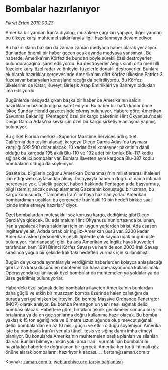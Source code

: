 # Bombalar hazırlanıyor

*Fikret Ertan 2010.03.23*

<tr><td class="metin" colspan="2" style="padding-top: 20px; padding-left: 5px; ">Amerika bir yandan İran'a diyalog, müzakere çağrıları yapıyor, diğer yandan bu ülkeye karşı muhtemel saldırılarıyla ilgili hazırlanmaya devam ediyor.</td></tr><tr><td class="metin" colspan="2" style="padding-top: 20px; padding-left: 5px; "><p>Bu hazırlıkların bazıları da zaman zaman medyada haber olarak yer alıyor. Bunlardan önemli bir haber geçen ocak ayında medyaya yansımıştı. Bu haberde, Amerika'nın Körfez'de bundan böyle sürekli özel destroyerler bulunduracağına işaret ediliyordu. Bu destroyerler Aegis sınıfı orta menzilli füzelere karşı özel radar ve önleyici füzelerle donatılı destroyerler. Bunlara ek olarak hazırlıklar çerçevesinde Amerika'nın dört Körfez ülkesine Patriot-3 füzesavar bataryaları konuşlandıracağı da belirtiliyordu. Bu Körfez ülkelerinin de Katar, Kuveyt, Birleşik Arap Emirlikleri ve Bahreyn oldukları ima ediliyordu.
<p>Bugünlerde medyada çıkan başka bir haber de Amerika'nın saldırı hazırlıklarını hızlandırdığına işaret ediyor. Bu haber bir hafta kadar önce İskoç Sunday Herald gazetesinde çıkmış bulunuyor. Habere göre, Amerikan Savunma Bakanlığı (Pentagon) özel bir kargo paketinin Hint Okyanusu'ndaki Diego Garcia Adası'na sevki için özel bir kargo şirketiyle anlaşma yapmış bulunuyor.
<p>Bu şirket Florida merkezli Superior Maritime Services adlı şirket. California'dan teslim alacağı kargoyu Diego Garcia Adası'na taşıması karşılığı 699.500 dolar alacak. 10 kadar özel konteyner paketinin dahil olduğu bu kargoda 195 akıllı Blu-110 ve 192 adet bir tonluk Blu-117 kodlu sığınak delici bombalar var. Bunlara ilaveten aynı kargoda Blu-387 kodlu bombaların olduğu da söyleniyor.
<p> Gazete bu bilgilerin çoğunu Amerikan Donanması'nın milletlerarası ihaleleri ilan ettiği web sayfasından almış. Dolayısıyla haberin doğru olmama ihtimali neredeyse yok. Üstelik gazete, haberi hakkında Pentagon'a da başvurmuş, bilgi istemiş; ancak cevap alamamış.Gazetenin konuştuğu bir uzman, bu kargo konusunda, "Tamamen İran'ı imhaya hazırlanıyorlar. Amerikan bombardıman uçakları bu çerçevede İran'daki 10 bin hedefi birkaç saat içinde imha etmeye hazırlar." diyor.
<p>Özel bombalardan müteşekkil söz konusu kargo, dediğimiz gibi Diego Garcia'ya gidecek. Bu ada malum Hint Okyanusu'nun ortasında bulunan, İran'a yapılacak hava saldırıları için en uygun yerlerden birisi. Ada esasen İngiltere'ye ait. Adada ortak bir İngiliz-Amerikan üssü var. 3200 kadar Amerikan askerî personeli ve çeşitli tiplerde çok sayıda uçak bugün üste bulunuyor. Hatırlanacağı gibi, bu ada Amerikan ve İngiliz hava kuvvetleri tarafından hem 1991 Birinci Körfez Savaşı ve hem de son 2003 Irak Savaşı sırasında yoğun bir şekilde Irak'taki hedefleri vurmak için kullanılmıştı.
<p>Bugün de yukarıda ayrıntılarıyla verdiğimiz haberlerden kolayca anlaşılacağı gibi İran'a karşı düşünülen muhtemel bir hava operasyonunda kullanılacak. Operasyonda kullanılacak özel bombalar da muhtemelen ya yoldalar ya da üsse getirilmiş bulunuyorlar.
<p>Haberdeki özel sığınak delici bombalara ilaveten Amerika'nın bunlardan daha güçlü ve etkin bir muazzam bomba üzerinde halen çalıştığını da burada yeri gelmişken belirteyim. Bu bomba Massive Ordnance Penetrator (MOP) olarak anılıyor. Bu bomba Pentagon'un yeni nesil sığınak delici bombası olacak. Haberlere göre, birtakım teknik gecikmeler sonucu bu yılın ortalarına ya da en geç sonlarına doğru kullanıma hazır olacak. Bu bomba yaklaşık 15 ton ağırlığında ve 6 metre uzunluğunda olup mevcut sığınak delici bombalardan en az 10 misli güçlü ve etkili olduğu söyleniyor. Amerika işte bu bombayla İran'ın yer altı tünel, tesis ve sığınaklarını imha etmeyi planlıyor. Bu konularda Amerika'nın muhtemelen başka planları ve silahları da var. Bunları bilmeye imkân yok; ama İran'ı vurmak için bombalarını hazırladığı haberlerle doğrulanan bir gerçek. Amerika her türlü ihtimali göz önüne alarak bombalarını hazırlıyor kısacası... . f.ertan@zaman.com.tr<br/></p></p></p></p></p></p></p></td></tr>

Kaynak: [zaman.com.tr](http://zaman.com.tr/yazar.do?yazino=964743), [web.archive.org (arşiv bağlantısı)](http://web.archive.org/web/20100328150235/http://www.zaman.com.tr:80/yazar.do?yazino=964743)
